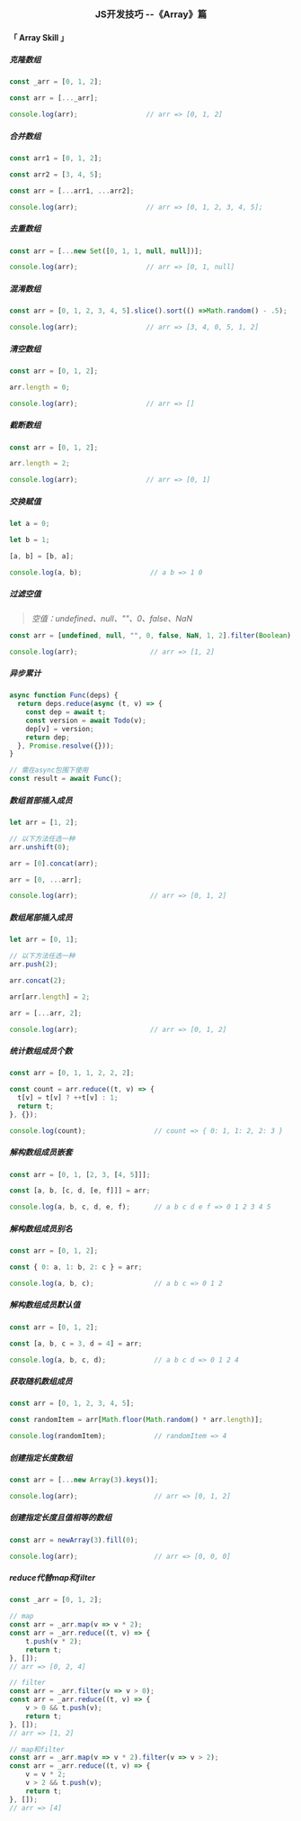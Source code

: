<h3 align='center'>JS开发技巧 --《Array》篇</h3>

#### 「 Array Skill 」

##### 克隆数组

```js
const _arr = [0, 1, 2];

const arr = [..._arr];

console.log(arr);                 // arr => [0, 1, 2]
```

##### 合并数组

```js
const arr1 = [0, 1, 2];

const arr2 = [3, 4, 5];

const arr = [...arr1, ...arr2];

console.log(arr);                 // arr => [0, 1, 2, 3, 4, 5];
```

##### 去重数组

```js
const arr = [...new Set([0, 1, 1, null, null])];

console.log(arr);                 // arr => [0, 1, null]
```

##### 混淆数组

```js
const arr = [0, 1, 2, 3, 4, 5].slice().sort(() =>Math.random() - .5);

console.log(arr);                 // arr => [3, 4, 0, 5, 1, 2]
```

##### 清空数组

```js
const arr = [0, 1, 2];

arr.length = 0;

console.log(arr);                 // arr => []
```

##### 截断数组

```js
const arr = [0, 1, 2];

arr.length = 2;

console.log(arr);                 // arr => [0, 1]
```

##### 交换赋值

```js
let a = 0;

let b = 1;

[a, b] = [b, a];

console.log(a, b);                 // a b => 1 0
```

##### 过滤空值

> *空值：undefined、null、""、0、false、NaN*

```js
const arr = [undefined, null, "", 0, false, NaN, 1, 2].filter(Boolean);

console.log(arr);                  // arr => [1, 2]
```

##### 异步累计

```js
async function Func(deps) {
  return deps.reduce(async (t, v) => {
    const dep = await t;
    const version = await Todo(v);
    dep[v] = version;
    return dep;
  }, Promise.resolve({}));
}

// 需在async包围下使用
const result = await Func(); 
```

##### 数组首部插入成员

```js
let arr = [1, 2];

// 以下方法任选一种
arr.unshift(0);

arr = [0].concat(arr);

arr = [0, ...arr];

console.log(arr);                  // arr => [0, 1, 2]
```

##### 数组尾部插入成员

```js
let arr = [0, 1]; 

// 以下方法任选一种
arr.push(2);

arr.concat(2);

arr[arr.length] = 2;

arr = [...arr, 2];

console.log(arr);                  // arr => [0, 1, 2]
```

##### 统计数组成员个数

```js
const arr = [0, 1, 1, 2, 2, 2];

const count = arr.reduce((t, v) => {
  t[v] = t[v] ? ++t[v] : 1;
  return t;
}, {});

console.log(count);                 // count => { 0: 1, 1: 2, 2: 3 }
```

##### 解构数组成员嵌套

```js
const arr = [0, 1, [2, 3, [4, 5]]];

const [a, b, [c, d, [e, f]]] = arr;

console.log(a, b, c, d, e, f);      // a b c d e f => 0 1 2 3 4 5
```

##### 解构数组成员别名

```js
const arr = [0, 1, 2];

const { 0: a, 1: b, 2: c } = arr;

console.log(a, b, c);               // a b c => 0 1 2
```

##### 解构数组成员默认值

```js
const arr = [0, 1, 2];

const [a, b, c = 3, d = 4] = arr;

console.log(a, b, c, d);            // a b c d => 0 1 2 4
```

##### 获取随机数组成员

```js
const arr = [0, 1, 2, 3, 4, 5];

const randomItem = arr[Math.floor(Math.random() * arr.length)];

console.log(randomItem);            // randomItem => 4
```

##### 创建指定长度数组

```js
const arr = [...new Array(3).keys()];

console.log(arr);                   // arr => [0, 1, 2]
```

##### 创建指定长度且值相等的数组

```js
const arr = newArray(3).fill(0);

console.log(arr);                   // arr => [0, 0, 0]
```

##### reduce代替map和filter

```js
const _arr = [0, 1, 2];

// map
const arr = _arr.map(v => v * 2);
const arr = _arr.reduce((t, v) => {
    t.push(v * 2);
    return t;
}, []);
// arr => [0, 2, 4]

// filter
const arr = _arr.filter(v => v > 0);
const arr = _arr.reduce((t, v) => {
    v > 0 && t.push(v);
    return t;
}, []);
// arr => [1, 2]

// map和filter
const arr = _arr.map(v => v * 2).filter(v => v > 2);
const arr = _arr.reduce((t, v) => {
    v = v * 2;
    v > 2 && t.push(v);
    return t;
}, []);
// arr => [4]
```
